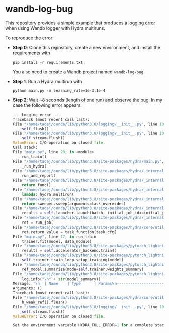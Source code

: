 # wandb-log-bug

This repository provides a simple example that produces a [logging error](https://github.com/wandb/client/issues/1314) when using Wandb logger with Hydra multiruns.

To reproduce the error:
- **Step 0**: Clone this repository, create a new environment, and install the requirements with
    ```
    pip install -r requirements.txt
    ```

    You also need to create a Wandb project named `wandb-log-bug`.

- **Step 1**: Run a Hydra multirun with
    ```
    python main.py -m learning_rate=1e-3,1e-4
    ```

- **Step 2**: Wait ~8 seconds (length of one run) and observe the bug. In my case the following error appears:
    ```python
    --- Logging error ---
    Traceback (most recent call last):
    File "/home/tadej/conda/lib/python3.8/logging/__init__.py", line 1085, in emit
        self.flush()
    File "/home/tadej/conda/lib/python3.8/logging/__init__.py", line 1065, in flush
        self.stream.flush()
    ValueError: I/O operation on closed file.
    Call stack:
    File "main.py", line 20, in <module>
        run_train()
    File "/home/tadej/conda/lib/python3.8/site-packages/hydra/main.py", line 32, in decorated_main
        _run_hydra(
    File "/home/tadej/conda/lib/python3.8/site-packages/hydra/_internal/utils.py", line 354, in _run_hydra
        run_and_report(
    File "/home/tadej/conda/lib/python3.8/site-packages/hydra/_internal/utils.py", line 198, in run_and_report
        return func()
    File "/home/tadej/conda/lib/python3.8/site-packages/hydra/_internal/utils.py", line 355, in <lambda>
        lambda: hydra.multirun(
    File "/home/tadej/conda/lib/python3.8/site-packages/hydra/_internal/hydra.py", line 136, in multirun
        return sweeper.sweep(arguments=task_overrides)
    File "/home/tadej/conda/lib/python3.8/site-packages/hydra/_internal/core_plugins/basic_sweeper.py", line 154, in sweep
        results = self.launcher.launch(batch, initial_job_idx=initial_job_idx)
    File "/home/tadej/conda/lib/python3.8/site-packages/hydra/_internal/core_plugins/basic_launcher.py", line 76, in launch
        ret = run_job(
    File "/home/tadej/conda/lib/python3.8/site-packages/hydra/core/utils.py", line 125, in run_job
        ret.return_value = task_function(task_cfg)
    File "main.py", line 17, in run_train
        trainer.fit(model, data_module)
    File "/home/tadej/conda/lib/python3.8/site-packages/pytorch_lightning/trainer/trainer.py", line 454, in fit
        results = self.accelerator_backend.train()
    File "/home/tadej/conda/lib/python3.8/site-packages/pytorch_lightning/accelerators/cpu_backend.py", line 44, in train
        self.trainer.train_loop.setup_training(model)
    File "/home/tadej/conda/lib/python3.8/site-packages/pytorch_lightning/trainer/training_loop.py", line 151, in setup_training
        ref_model.summarize(mode=self.trainer.weights_summary)
    File "/home/tadej/conda/lib/python3.8/site-packages/pytorch_lightning/core/lightning.py", line 1215, in summarize
        log.info("\n" + str(model_summary))
    Message: '\n  | Name    | Type      | Params\n--------------------------------------\n0 | conv    | Conv2d    | 80    \n1 | dropout | Dropout2d | 0     \n2 | fc      | Linear    | 2 K   \n3 | pool    | MaxPool2d | 0     '
    Arguments: ()
    Traceback (most recent call last):                                                                                                          
    File "/home/tadej/conda/lib/python3.8/site-packages/hydra/core/utils.py", line 247, in _flush_loggers
        h_weak_ref().flush()
    File "/home/tadej/conda/lib/python3.8/logging/__init__.py", line 1065, in flush
        self.stream.flush()
    ValueError: I/O operation on closed file.

    Set the environment variable HYDRA_FULL_ERROR=1 for a complete stack trace.
    ```
